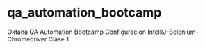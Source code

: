 # qa_automation_bootcamp
Oktana QA Automation Bootcamp
Configuracion IntellIJ-Selenium-Chromedriver
Clase 1
